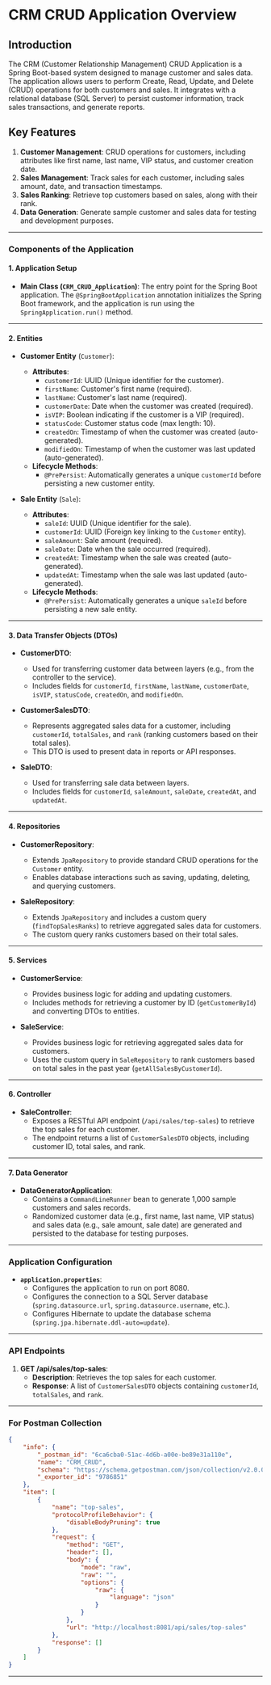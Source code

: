 # CRM CRUD Application Overview

## Introduction
The CRM (Customer Relationship Management) CRUD Application is a Spring Boot-based system designed to manage customer and sales data. The application allows users to perform Create, Read, Update, and Delete (CRUD) operations for both customers and sales. It integrates with a relational database (SQL Server) to persist customer information, track sales transactions, and generate reports.

## Key Features
1. **Customer Management**: CRUD operations for customers, including attributes like first name, last name, VIP status, and customer creation date.
2. **Sales Management**: Track sales for each customer, including sales amount, date, and transaction timestamps.
3. **Sales Ranking**: Retrieve top customers based on sales, along with their rank.
4. **Data Generation**: Generate sample customer and sales data for testing and development purposes.

---

### Components of the Application

#### 1. Application Setup

- **Main Class (`CRM_CRUD_Application`)**:
  The entry point for the Spring Boot application. The `@SpringBootApplication` annotation initializes the Spring Boot framework, and the application is run using the `SpringApplication.run()` method.

---

#### 2. Entities

- **Customer Entity** (`Customer`):
    - **Attributes**:
        - `customerId`: UUID (Unique identifier for the customer).
        - `firstName`: Customer's first name (required).
        - `lastName`: Customer's last name (required).
        - `customerDate`: Date when the customer was created (required).
        - `isVIP`: Boolean indicating if the customer is a VIP (required).
        - `statusCode`: Customer status code (max length: 10).
        - `createdOn`: Timestamp of when the customer was created (auto-generated).
        - `modifiedOn`: Timestamp of when the customer was last updated (auto-generated).
    - **Lifecycle Methods**:
        - `@PrePersist`: Automatically generates a unique `customerId` before persisting a new customer entity.

- **Sale Entity** (`Sale`):
    - **Attributes**:
        - `saleId`: UUID (Unique identifier for the sale).
        - `customerId`: UUID (Foreign key linking to the `Customer` entity).
        - `saleAmount`: Sale amount (required).
        - `saleDate`: Date when the sale occurred (required).
        - `createdAt`: Timestamp when the sale was created (auto-generated).
        - `updatedAt`: Timestamp when the sale was last updated (auto-generated).
    - **Lifecycle Methods**:
        - `@PrePersist`: Automatically generates a unique `saleId` before persisting a new sale entity.

---

#### 3. Data Transfer Objects (DTOs)

- **CustomerDTO**:
    - Used for transferring customer data between layers (e.g., from the controller to the service).
    - Includes fields for `customerId`, `firstName`, `lastName`, `customerDate`, `isVIP`, `statusCode`, `createdOn`, and `modifiedOn`.

- **CustomerSalesDTO**:
    - Represents aggregated sales data for a customer, including `customerId`, `totalSales`, and `rank` (ranking customers based on their total sales).
    - This DTO is used to present data in reports or API responses.

- **SaleDTO**:
    - Used for transferring sale data between layers.
    - Includes fields for `customerId`, `saleAmount`, `saleDate`, `createdAt`, and `updatedAt`.

---

#### 4. Repositories

- **CustomerRepository**:
    - Extends `JpaRepository` to provide standard CRUD operations for the `Customer` entity.
    - Enables database interactions such as saving, updating, deleting, and querying customers.

- **SaleRepository**:
    - Extends `JpaRepository` and includes a custom query (`findTopSalesRanks`) to retrieve aggregated sales data for customers.
    - The custom query ranks customers based on their total sales.

---

#### 5. Services

- **CustomerService**:
    - Provides business logic for adding and updating customers.
    - Includes methods for retrieving a customer by ID (`getCustomerById`) and converting DTOs to entities.

- **SaleService**:
    - Provides business logic for retrieving aggregated sales data for customers.
    - Uses the custom query in `SaleRepository` to rank customers based on total sales in the past year (`getAllSalesByCustomerId`).

---

#### 6. Controller

- **SaleController**:
    - Exposes a RESTful API endpoint (`/api/sales/top-sales`) to retrieve the top sales for each customer.
    - The endpoint returns a list of `CustomerSalesDTO` objects, including customer ID, total sales, and rank.

---

#### 7. Data Generator

- **DataGeneratorApplication**:
    - Contains a `CommandLineRunner` bean to generate 1,000 sample customers and sales records.
    - Randomized customer data (e.g., first name, last name, VIP status) and sales data (e.g., sale amount, sale date) are generated and persisted to the database for testing purposes.

---

### Application Configuration

- **`application.properties`**:
    - Configures the application to run on port 8080.
    - Configures the connection to a SQL Server database (`spring.datasource.url`, `spring.datasource.username`, etc.).
    - Configures Hibernate to update the database schema (`spring.jpa.hibernate.ddl-auto=update`).

---

### API Endpoints

1. **GET /api/sales/top-sales**:
    - **Description**: Retrieves the top sales for each customer.
    - **Response**: A list of `CustomerSalesDTO` objects containing `customerId`, `totalSales`, and `rank`.

---

### For Postman Collection
```Json
{
	"info": {
		"_postman_id": "6ca6cba0-51ac-4d6b-a00e-be89e31a110e",
		"name": "CRM_CRUD",
		"schema": "https://schema.getpostman.com/json/collection/v2.0.0/collection.json",
		"_exporter_id": "9786851"
	},
	"item": [
		{
			"name": "top-sales",
			"protocolProfileBehavior": {
				"disableBodyPruning": true
			},
			"request": {
				"method": "GET",
				"header": [],
				"body": {
					"mode": "raw",
					"raw": "",
					"options": {
						"raw": {
							"language": "json"
						}
					}
				},
				"url": "http://localhost:8081/api/sales/top-sales"
			},
			"response": []
		}
	]
}
```

---

